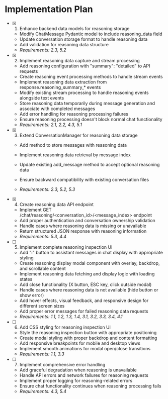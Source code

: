 # Implementation Plan

- [x] 1. Enhance backend data models for reasoning storage






  - Modify ChatMessage Pydantic model to include reasoning_data field
  - Update conversation storage format to handle reasoning data
  - Add validation for reasoning data structure
  - _Requirements: 2.3, 5.2_

- [x] 2. Implement reasoning data capture and stream processing






  - Add reasoning configuration with "summary": "detailed" to API requests
  - Create reasoning event processing methods to handle stream events
  - Implement reasoning data extraction from response.reasoning_summary_* events
  - Modify existing stream processing to handle reasoning events alongside text events
  - Store reasoning data temporarily during message generation and associate with completed messages
  - Add error handling for reasoning processing failures
  - Ensure reasoning processing doesn't block normal chat functionality
  - _Requirements: 2.1, 2.2, 4.3, 5.1_




- [x] 3. Extend ConversationManager for reasoning data storage
  - Add method to store messages with reasoning data
  - Implement reasoning data retrieval by message index



  - Update existing add_message method to accept optional reasoning data
  - Ensure backward compatibility with existing conversation files
  - _Requirements: 2.3, 5.2, 5.3_

- [x] 4. Create reasoning data API endpoint
  - Implement GET /chat/reasoning/<conversation_id>/<message_index> endpoint
  - Add proper authentication and conversation ownership validation
  - Handle cases where reasoning data is missing or unavailable
  - Return structured JSON response with reasoning information
  - _Requirements: 5.3, 4.4_

- [ ] 5. Implement complete reasoning inspection UI
  - Add "i" button to assistant messages in chat display with appropriate styling
  - Create reasoning display modal component with overlay, backdrop, and scrollable content
  - Implement reasoning data fetching and display logic with loading states
  - Add close functionality (X button, ESC key, click outside modal)
  - Handle cases where reasoning data is not available (hide button or show error)
  - Add hover effects, visual feedback, and responsive design for different screen sizes
  - Add proper error messages for failed reasoning data requests
  - _Requirements: 1.1, 1.2, 1.3, 1.4, 3.1, 3.2, 3.3, 3.4, 4.1_

- [ ] 6. Add CSS styling for reasoning inspection UI
  - Style the reasoning inspection button with appropriate positioning
  - Create modal styling with proper backdrop and content formatting
  - Add responsive breakpoints for mobile and desktop views
  - Implement smooth animations for modal open/close transitions
  - _Requirements: 1.1, 3.3_

- [ ] 7. Implement comprehensive error handling
  - Add graceful degradation when reasoning is unavailable
  - Handle API errors and network failures for reasoning requests
  - Implement proper logging for reasoning-related errors
  - Ensure chat functionality continues when reasoning processing fails
  - _Requirements: 4.3, 5.4_

